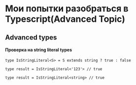 # Мои попытки разобраться в Typescript(Advanced Topic)

## Advanced types

#### Проверка на string literal types

`type IsStringLiteral<S> = S extends string ? true : false`

`type result = IsStringLiteral<'123'> // true`

`type result = IsStringLiteral<string> // true`
